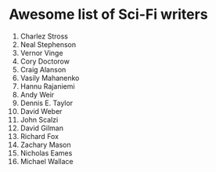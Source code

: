 # Awesome list of Sci-Fi writers

1. Charlez Stross
2. Neal Stephenson
3. Vernor Vinge
4. Cory Doctorow
5. Craig Alanson
6. Vasily Mahanenko
7. Hannu Rajaniemi
8. Andy Weir
9. Dennis E. Taylor
10. David Weber
11. John Scalzi
12. David Gilman
13. Richard Fox
14. Zachary Mason
15. Nicholas Eames
16. Michael Wallace
